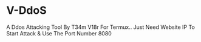 # V-DdoS
A Ddos Attacking Tool By T34m V18r For Termux.. Just Need Website IP To Start Attack &amp; Use The Port Number 8080
